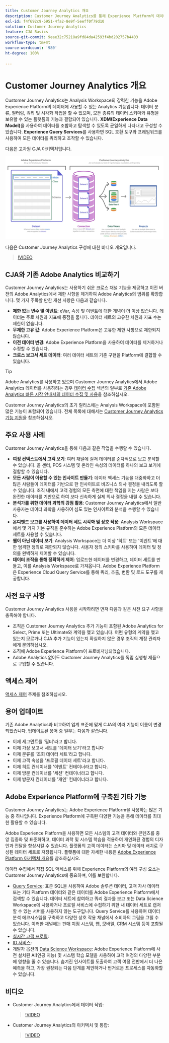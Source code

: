 ```yaml
---
title: Customer Journey Analytics 개요
description: Customer Journey Analytics를 통해 Experience Platform의 데이터와 함께 Analysis Workspace를 사용하는 방법을 알아봅니다.
exl-id: f4f692c9-5951-4fa2-8e9f-5eeff0f79d10
solution: Customer Journey Analytics
feature: CJA Basics
source-git-commit: 9eae32c75218a9fd84da42593f4bd202757b4403
workflow-type: tm+mt
source-wordcount: '980'
ht-degree: 100%

---
```


# Customer Journey Analytics 개요

Customer Journey Analytics는 Analysis Workspace의 강력한 기능을 Adobe Experience Platform의 데이터에 사용할 수 있는 Analytics 기능입니다. 데이터 분류, 필터링, 쿼리 및 시각화 작업을 할 수 있으며, 모든 종류의 데이터 스키마와 유형을 보유할 수 있는 플랫폼의 기능과 결합되어 있습니다. **XDM(Experience Data Model)**&#x200B;을 사용하여 데이터를 조합하고 탐색할 수 있도록 균일하게 나타내고 구성할 수 있습니다. **Experience Query Services**&#x200B;를 사용하면 SQL 호환 도구와 프레임워크를 사용하여 모든 데이터를 쿼리하고 조작할 수 있습니다.

다음은 고차원 CJA 아키텍처입니다.

![아키텍처](assets/cja-architecture.png)

다음은 Customer Journey Analytics 구성에 대한 비디오 개요입니다.

>[!VIDEO](https://video.tv.adobe.com/v/30090/?quality=12)

## CJA와 기존 Adobe Analytics 비교하기

Customer Journey Analytics는 사용하기 쉬운 크로스 채널 기능을 제공하고 이전 버전의 Adobe Analytics에서 제한 사항을 제거하여 Adobe Analytics의 범위를 확장합니다. 몇 가지 주목할 만한 개선 사항은 다음과 같습니다.

* **제한 없는 변수 및 이벤트**: eVar, 속성 및 이벤트에 대한 개념이 더 이상 없습니다. 데이터는 주로 차원과 지표에 중점을 둡니다. 데이터 세트의 고유한 차원과 지표 수는 제한이 없습니다.
* **무제한 고유 값**: Adobe Experience Platform은 고유한 제한 사항으로 제한되지 않습니다.
* **이전 데이터 변경**: Adobe Experience Platform을 사용하여 데이터를 제거하거나 수정할 수 있습니다.
* **크로스 보고서 세트 데이터**: 여러 데이터 세트의 기존 구현을 Platform에 결합할 수 있습니다.

>[!TIP]
>
>Adobe Analytics를 사용하고 있으며 Customer Journey Analytics에서 Adobe Analytics 데이터를 사용하려는 경우 [데이터 수집](../data-ingestion/data-ingestion.md) 섹션의 일부로 [기존 Adobe Analytics 빠른 시작 안내서의 데이터 수집 및 사용](../data-ingestion/analytics.md)을 참조하십시오.


Customer Journey Analytics의 초기 릴리스에는 Analysis Workspace에 포함된 많은 기능이 포함되어 있습니다. 전체 목록에 대해서는 [Customer Journey Analytics 기능 지원](/help/getting-started/aa-vs-cja/cja-aa.md)을 참조하십시오.

## 주요 사용 사례

Customer Journey Analytics을 통해 다음과 같은 작업을 수행할 수 있습니다.

* **여정 컨텍스트에서 고객 보기**: 여러 채널에 걸쳐 데이터를 순차적으로 보고 분석할 수 있습니다. 콜 센터, POS 시스템 및 온라인 속성의 데이터를 하나의 보고 보기에 결합할 수 있습니다.
* **모든 사람이 이용할 수 있는 인사이트 만들기**: 데이터 액세스 기능을 대중화하고 더 많은 사람들이 데이터를 기반으로 한 인사이트로 비즈니스 의사 결정을 내리도록 할 수 있습니다. 조직 내에서 고객 경험의 모든 측면에 대한 책임을 지는 사람은 보다 완전한 데이터를 기반으로 하여 보다 신속하게 실제 의사 결정을 내릴 수 있습니다.
* **분석가를 위한 데이터 과학의 강점 활용**: Customer Journey Analytics에서 일반 사용자는 데이터 과학을 사용하여 심도 있는 인사이트와 분석을 수행할 수 있습니다.
* **온디맨드 보고를 사용하여 데이터 세트 시각화 및 상호 작용**: Analysis Workspace에서 몇 가지 기본 규칙을 준수하는 Adobe Experience Platform의 모든 데이터 세트를 사용할 수 있습니다.
* **웹이 아닌 데이터 보기**: Analysis Workspace는 더 이상 &#39;히트&#39; 또는 &#39;이벤트&#39;에 대한 엄격한 정의로 제한되지 않습니다. 사용자 정의 스키마를 사용하여 데이터 및 정의를 완벽하게 제어할 수 있습니다.
* **데이터 조작을 통해 정확하게 제어**: 업로드한 데이터를 변경하고, 데이터 세트를 만들고, 이를 Analysis Workspace로 가져옵니다. Adobe Experience Platform은 Experience Cloud Query Service를 통해 쿼리, 추출, 변환 및 로드 도구를 제공합니다.

## 사전 요구 사항

Customer Journey Analytics 사용을 시작하려면 먼저 다음과 같은 사전 요구 사항을 충족해야 합니다.

* 조직은 Customer Journey Analytics 추가 기능이 포함된 Adobe Analytics for Select, Prime 또는 Ultimate와 계약을 맺고 있습니다. 어떤 유형의 계약을 맺고 있는지 모르거나 CJA 추가 기능이 있는지 확실하지 않은 경우 조직의 계정 관리자에게 문의하십시오.
* 조직에 Adobe Experience Platform이 프로비저닝되었습니다.
* Adobe Analytics 없이도 Customer Journey Analytics를 독립 실행형 제품으로 구입할 수 있습니다.

## 액세스 제어

[액세스 제어](/help/admin/cja-access-control.md) 주제를 참조하십시오.

## 용어 업데이트

기존 Adobe Analytics과 비교하여 업계 표준에 맞게 CJA의 여러 기능이 이름이 변경되었습니다. 업데이트된 용어 중 일부는 다음과 같습니다.

* 이제 세그먼트를 &#39;필터&#39;라고 합니다.
* 이제 가상 보고서 세트를 &#39;데이터 보기&#39;라고 합니다
* 이제 분류를 &#39;조회 데이터 세트&#39;라고 합니다.
* 이제 고객 속성을 &#39;프로필 데이터 세트&#39;라고 합니다.
* 이제 히트 컨테이너를 &#39;이벤트&#39; 컨테이너라고 합니다.
* 이제 방문 컨테이너를 &#39;세션&#39; 컨테이너라고 합니다.
* 이제 방문자 컨테이너를 &#39;개인&#39; 컨테이너라고 합니다.

## Adobe Experience Platform에 구축된 기타 기능

Customer Journey Analytics는 Adobe Experience Platform을 사용하는 많은 기능 중 하나입니다. Experience Platform에 구축된 다양한 기능을 통해 데이터를 최대한 활용할 수 있습니다.

Adobe Experience Platform을 사용하면 모든 시스템의 고객 데이터와 콘텐츠를 중앙 집중화 및 표준화하고, 데이터 과학 및 시스템 학습을 적용하여 개인화된 경험의 디자인과 전달을 향상시킬 수 있습니다. 플랫폼의 고객 데이터는 스키마 및 데이터 배치로 구성된 데이터 세트로 저장됩니다. 플랫폼에 대한 자세한 내용은 [Adobe Experience Platform 아키텍처 개요](https://experienceleague.adobe.com/docs/platform-learn/tutorials/intro-to-platform/basic-architecture.html?lang=ko-KR)를 참조하십시오.

데이터 수집에서 직접 SQL 액세스를 위해 Experience Platform의 여러 구성 요소는 Customer Journey Analytics에 중요하며, 이를 보완합니다.

* [Query Service](https://experienceleague.adobe.com/docs/experience-platform/query/home.html?lang=ko-KR): 표준 SQL을 사용하여 Adobe 솔루션 데이터, 고객 자사 데이터 또는 기타 Platform 데이터와 같은 데이터를 Adobe Experience Platform에서 검색할 수 있습니다. 데이터 세트에 참여하고 쿼리 결과를 보고 또는 Data Science Workspace에 사용하거나 프로필 서비스에 수집하기 위한 새 데이터 세트로 캡처할 수 있는 서버를 사용하지 않는 도구입니다. Query Service를 사용하여 데이터 분석 에코시스템을 구축하고 다양한 상호 작용 채널에서 소비자의 그림을 그릴 수 있습니다. 이러한 채널에는 판매 지점 시스템, 웹, 모바일, CRM 시스템 등이 포함될 수 있습니다.
* [실시간 고객 프로필](https://experienceleague.adobe.com/docs/experience-platform/profile/home.html?lang=ko-KR):
* [ID 서비스](https://experienceleague.adobe.com/docs/experience-platform/sources/home.html?lang=ko-KR):
* 개발자 옵션의 [Data Science Workspace](https://experienceleague.adobe.com/docs/experience-platform/data-science-workspace/home.html?lang=ko-KR): Adobe Experience Platform에 사전 설치된 AI(인공 지능) 및 시스템 학습 모델을 사용하여 고객 여정의 다양한 부분에 영향을 줄 수 있습니다. 숨겨진 인사이트를 도출하여 고객 여정 전반에서 더 나은 예측을 하고, 가장 권장되는 다음 단계를 제안하거나 번거로운 프로세스를 자동화할 수 있습니다.

## 비디오

* Customer Journey Analytics에서 데이터 작업:

   >[!VIDEO](https://video.tv.adobe.com/v/32112/?quality=12)

* Customer Journey Analytics의 아키텍처 및 통합:

   >[!VIDEO](https://video.tv.adobe.com/v/32483/?quality=12)

